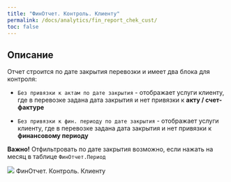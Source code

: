 ```yaml
---
title: "ФинОтчет. Контроль. Клиенту"
permalink: /docs/analytics/fin_report_chek_cust/
toc: false
---
```


## Описание

Отчет строится по дате закрытия перевозки и имеет два блока для контроля:

- `Без привязки к актам по дате закрытия` - отображает услуги клиенту,
где в перевозке задана дата закрытия и нет привязки к **акту / счет-фактуре**

- `Без привязки к фин. периоду по дате закрытия` - отображает услуги клиенту,
где в перевозке задана дата закрытия и нет привязки к **финансовому периоду**

**Важно!** Отфильтровать по дате закрытия возможно,
если нажать на месяц в таблице `ФинОтчет.Период`

![](../../images/analytics/fin_report_check_cust.png)
ФинОтчет. Контроль. Клиенту
